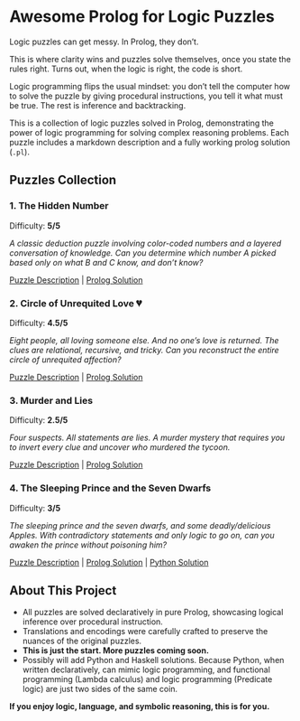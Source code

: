 # Awesome Prolog for Logic Puzzles

Logic puzzles can get messy. In Prolog, they don’t.

This is where clarity wins and puzzles solve themselves, once you state the rules right. Turns out, when the logic is right, the code is short.

Logic programming flips the usual mindset: you don’t tell the computer how to solve the puzzle by giving procedural instructions, you tell it what must be true. The rest is inference and backtracking.

This is a collection of logic puzzles solved in Prolog, demonstrating the power of logic programming for solving complex reasoning problems. Each puzzle includes a markdown description and a fully working prolog solution (`.pl`).

## Puzzles Collection

### 1. **The Hidden Number**

Difficulty: **5/5**

*A classic deduction puzzle involving color-coded numbers and a layered conversation of knowledge. Can you determine which number A picked based only on what B and C know, and don’t know?*

[Puzzle Description](01_the_hidden_number.md) | [Prolog Solution](01_the_hidden_number.pl)


### 2. **Circle of Unrequited Love** 💔 

Difficulty: **4.5/5**

*Eight people, all loving someone else. And no one’s love is returned.
The clues are relational, recursive, and tricky. Can you reconstruct the entire circle of unrequited affection?*

[Puzzle Description](02_circle_of_unrequited_love.md) | [Prolog Solution](02_circle_of_unrequited_love.pl)


### 3. **Murder and Lies**

Difficulty: **2.5/5**

*Four suspects. All statements are lies. A murder mystery that requires you to invert every clue and uncover who murdered the tycoon.*

[Puzzle Description](03_murder_and_lies.md) | [Prolog Solution](03_murder_and_lies.pl)


### 4. **The Sleeping Prince and the Seven Dwarfs**

Difficulty: **3/5**

*The sleeping prince and the seven dwarfs, and some deadly/delicious Apples. With contradictory statements and only logic to go on, can you awaken the prince without poisoning him?*

[Puzzle Description](04_sleeping_prince.md) | [Prolog Solution](04_sleeping_prince.pl) | [Python Solution](04_sleeping_prince.py)


## About This Project

* All puzzles are solved declaratively in pure Prolog, showcasing logical inference over procedural instruction.
* Translations and encodings were carefully crafted to preserve the nuances of the original puzzles.
* **This is just the start. More puzzles coming soon.**
* Possibly will add Python and Haskell solutions. Because Python, when written declaratively, can mimic logic programming, and functional programming (Lambda calculus) and logic programming (Predicate logic) are just two sides of the same coin.

**If you enjoy logic, language, and symbolic reasoning, this is for you.**
